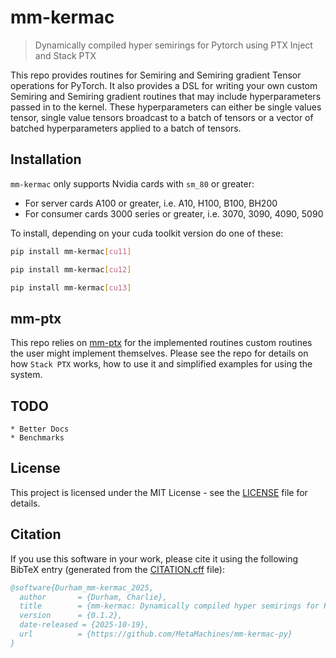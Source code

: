 # mm-kermac
> Dynamically compiled hyper semirings for Pytorch using PTX Inject and Stack PTX

This repo provides routines for Semiring and Semiring gradient Tensor operations for PyTorch. It also provides a DSL for writing your own custom Semiring and Semiring gradient routines that may include hyperparameters passed in to the kernel. These hyperparameters can either be single values tensor, single value tensors broadcast to a batch of tensors or a vector of batched hyperparameters applied to a batch of tensors.

## Installation
`mm-kermac` only supports Nvidia cards with `sm_80` or greater:
* For server cards A100 or greater, i.e. A10, H100, B100, BH200
* For consumer cards 3000 series or greater, i.e. 3070, 3090, 4090, 5090

To install, depending on your cuda toolkit version do one of these:
```bash
pip install mm-kermac[cu11]
```
```bash
pip install mm-kermac[cu12]
```
```bash
pip install mm-kermac[cu13]
```
## mm-ptx
This repo relies on [mm-ptx](https://github.com/MetaMachines/mm-ptx-py) for the implemented routines custom routines the user might implement themselves. Please see the repo for details on how `Stack PTX` works, how to use it and simplified examples for using the system.

## TODO
    * Better Docs
    * Benchmarks

## License
This project is licensed under the MIT License - see the [LICENSE](LICENSE) file for details.

## Citation
If you use this software in your work, please cite it using the following BibTeX entry (generated from the [CITATION.cff](CITATION.cff) file):
```bibtex
@software{Durham_mm-kermac_2025,
  author       = {Durham, Charlie},
  title        = {mm-kermac: Dynamically compiled hyper semirings for Pytorch using PTX Inject and Stack PTX},
  version      = {0.1.2},
  date-released = {2025-10-19},
  url          = {https://github.com/MetaMachines/mm-kermac-py}
}
```
